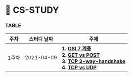 # 📓 CS-STUDY

### TABLE

| 주차 | 스터디 날짜         | 주제                                                        |
| -------- | -------------- | ------------------------------------------------------------ |
| 1주차    | 2021-04-09 | **1. [OSI 7 계층](https://github.com/workhardslave/cs-study/blob/main/Network/OSI%207%20layers.md)**  <br />**2. [GET vs POST](https://github.com/workhardslave/cs-study/blob/main/Network/GET%20vs%20POST.md)** <br />**3. [TCP 3-way-handshake](https://github.com/workhardslave/cs-study/blob/main/Network/TCP%203-way-handshake.md)**  <br />**4. [TCP vs UDP](https://github.com/workhardslave/cs-study/blob/main/Network/TCP%20vs%20UDP.md)** |
